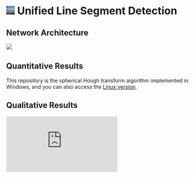 [<img height="23" src="https://github.com/lh9171338/Outline/blob/master/icon.jpg"/>](https://github.com/lh9171338/Outline) Unified Line Segment Detection
===

## Network Architecture
<img width="700" src="https://github.com/lh9171338/Unified-Line-Segment-Detection/blob/main/figure/Network.png"/>

## Quantitative Results
This repository is the spherical Hough transform algorithm implemented in Windows, and you can also access the [Linux version](https://github.com/lh9171338/Spherical-Hough-Transform/tree/Linux).

## Qualitative Results
<object data="https://github.com/lh9171338/Unified-Line-Segment-Detection/blob/main/figure/Qualitative_results.pdf" type="application/pdf"> 
  <embed src="https://github.com/lh9171338/Unified-Line-Segment-Detection/blob/main/figure/Qualitative_results.pdf"/> 
</object> 
